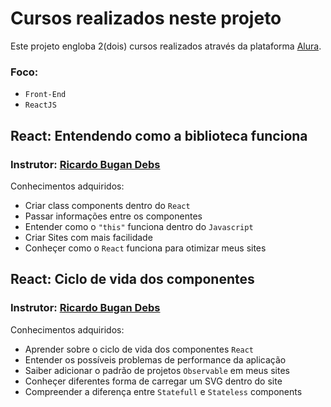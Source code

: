 # Cursos realizados neste projeto

Este projeto engloba 2(dois) cursos realizados através da plataforma [Alura](https://www.alura.com.br/).

### Foco: 
 - `Front-End`
 - `ReactJS`
## React: Entendendo como a biblioteca funciona
### Instrutor: [Ricardo Bugan Debs](https://www.linkedin.com/in/ricardo-bugan-b0581379/)

Conhecimentos adquiridos:
 - Criar class components dentro do `React`
 - Passar informações entre os componentes
 - Entender como o `"this"` funciona dentro do `Javascript`
 - Criar Sites com mais facilidade
 - Conheçer como o `React` funciona para otimizar meus sites

 ## React: Ciclo de vida dos componentes
### Instrutor: [Ricardo Bugan Debs](https://www.linkedin.com/in/ricardo-bugan-b0581379/)

Conhecimentos adquiridos:

 - Aprender sobre o ciclo de vida dos componentes `React`
 - Entender os possíveis problemas de performance da aplicação
 - Saiber adicionar o padrão de projetos `Observable` em meus sites
 - Conheçer diferentes forma de carregar um SVG dentro do site
 - Compreender a diferença entre `Statefull` e `Stateless` components